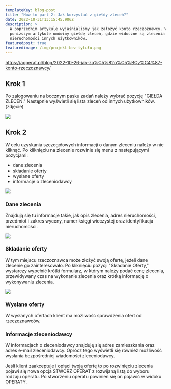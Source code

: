 ```yaml
---
templateKey: blog-post
title: "How to part 2: Jak korzystać z giełdy zleceń?"
date: 2022-10-31T13:15:45.906Z
description: >
  W poprzednim artykule wyjaśnialiśmy jak założyć konto rzeczoznawcy. W
  poniższym artykule omówimy giełdę zleceń, gdzie widoczne są zlecenia na wycenę
  nieruchomości innych użytkowników.
featuredpost: true
featuredimage: /img/projekt-bez-tytułu.png
---
```

<https://aoperat.pl/blog/2022-10-26-jak-za%C5%82o%C5%BCy%C4%87-konto-rzeczoznawcy/>

## [](https://aoperat.pl/blog/2022-10-26-jak-za%C5%82o%C5%BCy%C4%87-konto-rzeczoznawcy/)Krok 1

Po zalogowaniu na bocznym pasku zadań należy wybrać pozycję "GIEŁDA ZLECEŃ." Następnie wyświetli się lista zleceń od innych użytkowników. (zdjęcie)

![](/img/sidebar_client_market.png)

## K﻿rok 2

W celu uzyskania szczegółowych informacji o danym zleceniu należy w nie kliknąć. Po kliknięciu na zlecenie rozwinie się menu z następującymi pozycjami: 

* dane zlecenia 
* składanie oferty
* wysłane oferty
* informacje o zleceniodawcy

![](/img/market_expanded_row.png)

### Dane zlecenia

Znajdują się tu informacje takie, jak opis zlecenia, adres nieruchomości, przedmiot i zakres wyceny, numer księgi wieczystej oraz identyfikacja nieruchomości.

![](/img/market_expanded_row_order_data.png)

### Składanie oferty

W tym miejscu rzeczoznawca może złożyć swoją ofertę, jeżeli dane zlecenie go zainteresowało. Po kliknięciu pozycji "Składanie Oferty," wystarczy wypełnić krótki formularz,  w którym należy podać cenę zlecenia, przewidywany czas na wykonanie zlecenia oraz krótką informację o wykonywaniu zlecenia.  

![](/img/market_expanded_row_make_offer.png)

### Wysłane oferty

W wysłanych ofertach klient ma możliwość sprawdzenia ofert od rzeczoznawców. 

### Informacje zleceniodawcy

W informacjach o zleceniodawcy znajduję się adres zamieszkania oraz adres e-mail zleceniodawcy. Oprócz tego wyświetli się również możliwość wysłania bezpośredniej wiadomości zleceniodawcy. 

Jeśli klient zaakceptuje i opłaci twoją ofertę to po rozwinięciu zlecenia pojawi się nowa opcja STWÓRZ OPERAT z rozwijaną listą do wyboru rodzaju operatu. Po stworzeniu operatu powinien się on pojawić w widoku OPERATY.